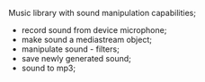 Music library with sound manipulation capabilities; 

- record sound from device microphone;
- make sound a mediastream object;
- manipulate sound - filters;
- save newly generated sound;
- sound to mp3;